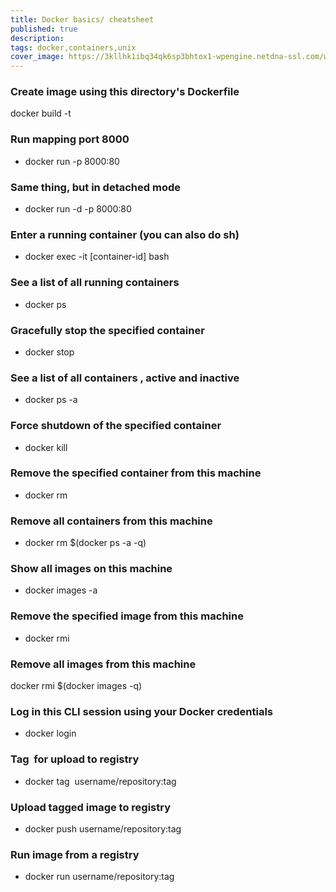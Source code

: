```yaml
---
title: Docker basics/ cheatsheet
published: true
description: 
tags: docker,containers,unix
cover_image: https://3kllhk1ibq34qk6sp3bhtox1-wpengine.netdna-ssl.com/wp-content/uploads/2017/01/how-to-deploy-java-apps-with-docker-a-quick-tutorial@3x-1560x760.png
---
```


### Create image using this directory's Dockerfile
docker build -t <somename> 

### Run <somename> mapping port 8000

- docker run -p 8000:80 <somename>   

### Same thing, but in detached mode
- docker run -d -p 8000:80 <somename>          

### Enter a running container (you can also do sh)
- docker exec -it [container-id] bash  
          
### See a list of all running containers      
- docker ps       

### Gracefully stop the specified container                     
- docker stop <hash>    

### See a list of all containers , active and inactive 
- docker ps -a 
          
### Force shutdown of the specified container
- docker kill <hash>   

### Remove the specified container from this machine   
- docker rm <hash>      
   
### Remove all containers from this machine
- docker rm $(docker ps -a -q) 
    
### Show all images on this machine
- docker images -a   
 
### Remove the specified image from this machine     
- docker rmi <imagename>   
  
### Remove all images from this machine   
docker rmi $(docker images -q)    

### Log in this CLI session using your Docker credentials
- docker login    
       
### Tag <image> for upload to registry
- docker tag <image> username/repository:tag 

### Upload tagged image to registry
- docker push username/repository:tag   

### Run image from a registry
        
- docker run username/repository:tag                